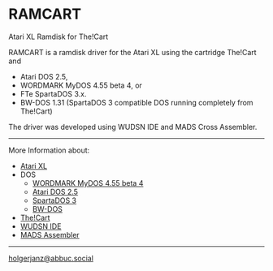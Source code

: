 # RAMCART

Atari XL Ramdisk for The!Cart

RAMCART is a ramdisk driver for the Atari XL using the cartridge The!Cart and
* Atari DOS 2.5,
* WORDMARK MyDOS 4.55 beta 4, or
* FTe SpartaDOS 3.x.
* BW-DOS 1.31 (SpartaDOS 3 compatible DOS running completely from The!Cart) 

The driver was developed using WUDSN IDE and MADS Cross Assembler.

---

More Information about:

- [Atari XL](https://en.wikipedia.org/wiki/Atari_8-bit_family)
- DOS
    * [WORDMARK MyDOS 4.55 beta 4](http://www.mathyvannisselroy.nl/mydos.htm)
    * [Atari DOS 2.5](https://en.wikipedia.org/wiki/Atari_DOS#2.5)
    * [SpartaDOS 3](https://atariwiki.org/wiki/Wiki.jsp?page=SpartaDOS#section-SpartaDOS-SpartaDOS3.2gAnd3.2gxDated6494.)
    * [BW-DOS](https://github.com/HolgerJanz/BW-DOS)
- [The!Cart](http://www.mega-hz.de/Angebote/THE!CART/THE!CART_EN.htm)
- [WUDSN IDE](http://www.wudsn.com/index.php/ide)
- [MADS Assembler](http://mads.atari8.info/mads_eng.html)

---

holgerjanz@abbuc.social



